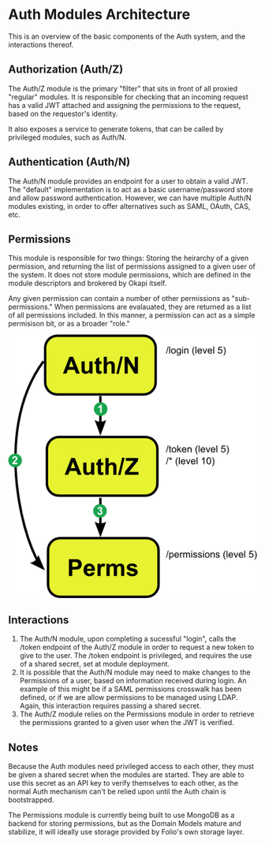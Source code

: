 # Auth Modules Architecture

This is an overview of the basic components of the Auth system, and the interactions thereof.

## Authorization (Auth/Z)

The Auth/Z module is the primary "filter" that sits in front of all proxied "regular" modules. It is responsible for checking that an incoming request has a valid JWT attached and assigning the permissions to the request, based on the requestor's identity.

It also exposes a service to generate tokens, that can be called by privileged modules, such as Auth/N.

## Authentication (Auth/N)

The Auth/N module provides an endpoint for a user to obtain a valid JWT. The "default" implementation is to act as a basic username/password store and allow password authentication. However, we can have multiple Auth/N modules existing, in order to offer alternatives such as SAML, OAuth, CAS, etc.

## Permissions

This module is responsible for two things: Storing the heirarchy of a given permission, and returning the list of permissions assigned to a given user of the system. It does not store module permissions, which are defined in the module descriptors and brokered by Okapi itself.

Any given permission can contain a number of other permissions as "sub-permissions." When permissions are evalauated, they are returned as a list of all permissions included. In this manner, a permission can act as a simple permisison bit, or as a broader "role."

![Auth Modules Diagram](auth_modules.png "Auth Modules")

## Interactions

1. The Auth/N module, upon completing a sucessful "login", calls the /token endpoint of the Auth/Z module in order to request a new token to give to the user. The /token endpoint is privileged, and requires the use of a shared secret, set at module deployment.
2. It is possible that the Auth/N module may need to make changes to the Permissions of a user, based on information received during login. An example of this might be if a SAML permissions crosswalk has been defined, or if we are allow permissions to be managed using LDAP. Again, this interaction requires passing a shared secret.
3. The Auth/Z module relies on the Permissions module in order to retrieve the permissions granted to a given user when the JWT is verified.

## Notes

Because the Auth modules need privileged access to each other, they must be given a shared secret when the modules are started. They are able to use this secret as an API key to verify themselves to each other, as the normal Auth mechanism can't be relied upon until the Auth chain is bootstrapped.

The Permissions module is currently being built to use MongoDB as a backend for storing permissions, but as the Domain Models mature and stabilize, it will ideally use storage provided by Folio's own storage layer.



